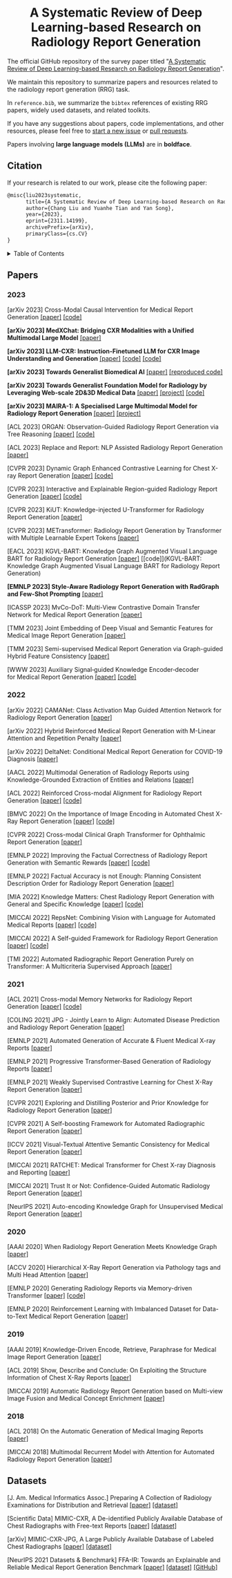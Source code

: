 <p align="center">
  <h1 align="center">A Systematic Review of Deep Learning-based Research on Radiology Report Generation</h1>

The official GitHub repository of the survey paper titled "[A Systematic Review of Deep Learning-based Research on Radiology Report Generation](https://arxiv.org/abs/2311.14199)".

We maintain this repository to summarize papers and resources related to the radiology report generation (RRG) task. 

In `reference.bib`, we summarize the `bibtex` references of existing RRG papers, widely used datasets, and related toolkits.

If you have any suggestions about papers, code implementations, and other resources, please feel free to [start a new issue](https://github.com/synlp/RRG-Review/issues) or [pull requests](https://github.com/synlp/RRG-Review/pulls).

Papers involving **large language models (LLMs)** are in **boldface**.

## Citation

If your research is related to our work, please cite the following paper:

```markdown
@misc{liu2023systematic,
      title={A Systematic Review of Deep Learning-based Research on Radiology Report Generation}, 
      author={Chang Liu and Yuanhe Tian and Yan Song},
      year={2023},
      eprint={2311.14199},
      archivePrefix={arXiv},
      primaryClass={cs.CV}
}
```

<details><summary>Table of Contents</summary><p>

- [Citation](#citation)
- [Papers](#papers)
  - [2023](#2023)
  - [2022](#2022)
  - [2021](#2021)
  - [2020](#2020)
  - [2019](#2019)
  - [2018](#2018)
- [Datasets](#datasets)
</p></details><p></p>

## Papers
### 2023

[arXiv 2023] Cross-Modal Causal Intervention for Medical Report Generation [[paper]](https://arxiv.org/pdf/2303.09117.pdf) [[code]](https://github.com/WissingChen/VLCI)

**[arXiv 2023] MedXChat: Bridging CXR Modalities with a Unified Multimodal Large Model** [[paper]](https://arxiv.org/abs/2312.02233)

**[arXiv 2023] LLM-CXR: Instruction-Finetuned LLM for CXR Image Understanding and Generation** [[paper]](https://arxiv.org/abs/2305.11490) [[code]](https://github.com/hyn2028/llm-cxr) [[code]](https://github.com/hyn2028/llm-cxr)

**[arXiv 2023] Towards Generalist Biomedical AI** [[paper]](https://arxiv.org/abs/2307.14334) [[reproduced code]](https://github.com/kyegomez/Med-PaLM)

**[arXiv 2023] Towards Generalist Foundation Model for Radiology by Leveraging Web-scale 2D&3D Medical Data** [[paper]](https://arxiv.org/abs/2308.02463) [[project]](https://chaoyi-wu.github.io/RadFM/) [[code]](https://github.com/chaoyi-wu/RadFM?tab=readme-ov-file)

**[arXiv 2023] MAIRA-1: A Specialised Large Multimodal Model for Radiology Report Generation** [[paper]](https://arxiv.org/abs/2311.13668) [[project]](https://www.microsoft.com/en-us/research/project/project-maira/)

[ACL 2023] ORGAN: Observation-Guided Radiology Report Generation via Tree Reasoning [[paper]](https://aclanthology.org/2023.acl-long.451/) [[code]](https://github.com/wjhou/ORGan)

[ACL 2023] Replace and Report: NLP Assisted Radiology Report Generation [[paper]](https://aclanthology.org/2023.findings-acl.683.pdf)

[CVPR 2023] Dynamic Graph Enhanced Contrastive Learning for Chest X-ray Report Generation [[paper]](https://openaccess.thecvf.com/content/CVPR2023/papers/Li_Dynamic_Graph_Enhanced_Contrastive_Learning_for_Chest_X-Ray_Report_Generation_CVPR_2023_paper.pdf) [[code]](https://github.com/mlii0117/DCL)

[CVPR 2023] Interactive and Explainable Region-guided Radiology Report Generation [[paper]](https://openaccess.thecvf.com/content/CVPR2023/papers/Tanida_Interactive_and_Explainable_Region-Guided_Radiology_Report_Generation_CVPR_2023_paper.pdf) [[code]](https://github.com/ttanida/rgrg)

[CVPR 2023] KiUT: Knowledge-injected U-Transformer for Radiology Report Generation [[paper]](https://openaccess.thecvf.com/content/CVPR2023/papers/Huang_KiUT_Knowledge-Injected_U-Transformer_for_Radiology_Report_Generation_CVPR_2023_paper.pdf)

[CVPR 2023] METransformer: Radiology Report Generation by Transformer with Multiple Learnable Expert Tokens [[paper]](https://openaccess.thecvf.com/content/CVPR2023/papers/Wang_METransformer_Radiology_Report_Generation_by_Transformer_With_Multiple_Learnable_Expert_CVPR_2023_paper.pdf)

[EACL 2023] KGVL-BART: Knowledge Graph Augmented Visual Language BART for Radiology Report Generation [[paper]](https://aclanthology.org/2023.eacl-main.246/) [[code]](KGVL-BART: Knowledge Graph Augmented Visual Language BART for Radiology Report Generation)

**[EMNLP 2023] Style-Aware Radiology Report Generation with RadGraph and Few-Shot Prompting** [[paper]](https://arxiv.org/pdf/2310.17811v2.pdf) 

[ICASSP 2023] MvCo-DoT: Multi-View Contrastive Domain Transfer Network for Medical Report Generation [[paper]](https://arxiv.org/pdf/2304.07465.pdf)

[TMM 2023] Joint Embedding of Deep Visual and Semantic Features for Medical Image Report Generation [[paper]](https://ieeexplore.ieee.org/document/9606584)

[TMM 2023] Semi-supervised Medical Report Generation via Graph-guided Hybrid Feature Consistency [[paper]](https://ieeexplore.ieee.org/document/10119200)

[WWW 2023] Auxiliary Signal‑guided Knowledge Encoder‑decoder for Medical Report Generation [[paper]](https://arxiv.org/abs/2006.03744) [[code]](https://github.com/mlii0117/COV-CTR)



### 2022

[arXiv 2022] CAMANet: Class Activation Map Guided Attention Network for Radiology Report Generation [[paper]](https://arxiv.org/pdf/2211.01412.pdf)

[arXiv 2022] Hybrid Reinforced Medical Report Generation with M-Linear Attention and Repetition Penalty [[paper]](https://arxiv.org/pdf/2210.13729.pdf)

[arXiv 2022] DeltaNet: Conditional Medical Report Generation for COVID-19 Diagnosis [[paper]](https://arxiv.org/pdf/2211.13229.pdf)

[AACL 2022] Multimodal Generation of Radiology Reports using Knowledge-Grounded Extraction of Entities and Relations [[paper]](https://aclanthology.org/2022.aacl-main.47/)

[ACL 2022] Reinforced Cross-modal Alignment for Radiology Report Generation [[paper]](https://aclanthology.org/2022.findings-acl.38/) [[code]](https://github.com/synlp/R2GenRL)

[BMVC 2022] On the Importance of Image Encoding in Automated Chest X-Ray Report Generation [[paper]](https://arxiv.org/ftp/arxiv/papers/2211/2211.13465.pdf) [[code]](https://github.com/mudabek/encoding-cxr-report-gen)

[CVPR 2022] Cross-modal Clinical Graph Transformer for Ophthalmic Report Generation [[paper]](https://ieeexplore.ieee.org/document/9879084)

[EMNLP 2022] Improving the Factual Correctness of Radiology Report Generation with Semantic Rewards [[paper]](https://aclanthology.org/2022.findings-emnlp.319/) [[code]](https://github.com/jbdel/vilmedic?tab=readme-ov-file)

[EMNLP 2022] Factual Accuracy is not Enough: Planning Consistent Description Order for Radiology Report Generation [[paper]](https://aclanthology.org/2022.emnlp-main.480/)

[MIA 2022] Knowledge Matters: Chest Radiology Report Generation with General and Specific Knowledge [[paper]](https://pdf.sciencedirectassets.com/272154/1-s2.0-S1361841522X00042/1-s2.0-S1361841522001578/main.pdf?X-Amz-Security-Token=IQoJb3JpZ2luX2VjEFQaCXVzLWVhc3QtMSJGMEQCIFPdvXsyFRfWxMj7jhqb0f970F6Z4ob8tvvHZZFgZlFqAiBy5IiEQ4PlAir2yIwNA7JcWzUNL2TRxtu3sYh7y%2FoXDSq8BQjN%2F%2F%2F%2F%2F%2F%2F%2F%2F%2F8BEAUaDDA1OTAwMzU0Njg2NSIMbAYHoe7gNJJndbczKpAFMjLnJ6hkHKMbEX6fFEdWNQpY0sCwalqj8EXda%2B5sS86uDeKRlkUJeQWbUO8t1ufSC6aWd1V7SNHLUqgnLDqw7QGKPf07Xu5LSJtSOlTic1tMO%2B5HBQpunTtD3eeJFw%2FteLbzL4ZhClTjouaedBsNC8Qh0bDSjVVE5sdFCm%2Fifue7Ppobq2PCSU3XYSRpxxDloSQY4c0xZxbPlPxjB4rADrvDPefwPmT1MrlA74RYTRLmyE83f%2Bmqpah6Wj%2FH7%2FDBE4Qppv6C4ZNrZ9j1fs2JA%2Ful%2FMOd%2FJrffnIWpJDCFm6ZHTH7h%2Fef%2FuN5SMAUEjGNkP7d7UI3Q7CNpK8nlywWwLfEoK%2FDyt0%2F1gpSLfbl7%2FOisdRA%2BDRzemFQQnxBGAlXWyyB0F%2BMx6Jnrnm%2FaJhzw%2FlGCRrewLbDX6%2Fd8hHdEq1tnZaerP1O0N6JTH8A%2BhsB%2FXqETFmm3fal%2B2dpOyCCBvBQ%2F6H%2FtHqTRMFDJHclogE4YV3c3oUSww%2BzTBAAvxheuPC98ToQEYeZzk9tzhwIeJlSYNuQRmOOGpk9lL%2BnrwrNvRywI0g5Y0PIGrqxrtqnixt%2FWjCy5eq%2Bfr7gJIyufQBiKwxXOJHdAmiNRdueIidmU6HHCEAJdvKHBtKu95XQicIZW0s5tzpaH7JZ9TrePd3mkQfCXnnnOyifqKOHJcoCJwQGyX6OYty%2B1iDflrdvPHFKG9dSSVvLDEjtbxQ2pUZwPmk0rT777w7jtQcLofkdhgWaPy0XV3cZ3i3wF%2FYwazU0yUnlS%2F43Vi4m08Ii4J5WW1QVZ2V0f1Zmw6LwEOSVbIOW3t9mIP2rbLK7WAp16GrnHBw2Ibr2fHQ%2BMJWCeBHpvrw7vwqenKc2Dwrc%2BF4wx5yErAY6sgFrZ1xJ%2Ftc6v0oW48%2BDzNsaXNopwTfD5Mv8IXC3bXt%2FgWEarHdvGryQY1BH0ewnE5Nzea%2FyAGjO3docq3of%2B5581Dmv6oZ%2FePgzIPK0QQdp1HBYWhJRe0HG8hJ1LPgssqy3v1TH4YZx5zKF4lddQ4PO33vE6c%2BrxKHLsf4ZdPT7m2aramQkxiCEkCLJmroJtS3KRi1qVLtZwifqyQ06hZ2a5f7wWh79h%2BbEMjya1gjoD%2B2G&X-Amz-Algorithm=AWS4-HMAC-SHA256&X-Amz-Date=20231219T042855Z&X-Amz-SignedHeaders=host&X-Amz-Expires=300&X-Amz-Credential=ASIAQ3PHCVTYVICNITU7%2F20231219%2Fus-east-1%2Fs3%2Faws4_request&X-Amz-Signature=b50b28cc347b877a7dc441b3225995171c0d6a9a3f9f068b131abd437436c586&hash=7744bcd1a019821bc513a15cd2cb8cf13676616438298545a5c9398d0235fb03&host=68042c943591013ac2b2430a89b270f6af2c76d8dfd086a07176afe7c76c2c61&pii=S1361841522001578&tid=spdf-ec11110a-c807-441f-87d5-c1978b17d4fa&sid=533db39126ac0241317848c5289133cfb43bgxrqa&type=client&tsoh=d3d3LnNjaWVuY2VkaXJlY3QuY29t&ua=120d5b5c540c0557060406&rr=837ce6cdad98078f&cc=hk) [[code]](https://github.com/LX-doctorAI1/GSKET)

[MICCAI 2022] RepsNet: Combining Vision with Language for Automated Medical Reports [[paper]](https://link.springer.com/chapter/10.1007/978-3-031-16443-9_68) [[code]]()

[MICCAI 2022] A Self-guided Framework for Radiology Report Generation [[paper]](https://link.springer.com/chapter/10.1007/978-3-031-16452-1_56) [[code]](https://github.com/LijunRio/A-Self-Guided-Framework)

[TMI 2022] Automated Radiographic Report Generation Purely on Transformer: A Multicriteria Supervised Approach [[paper]](https://ieeexplore.ieee.org/document/9768661)


### 2021

[ACL 2021] Cross-modal Memory Networks for Radiology Report Generation [[paper]](https://aclanthology.org/2021.acl-long.459.pdf) [[code]](https://github.com/cuhksz-nlp/R2GenCMN)

[COLING 2021] JPG - Jointly Learn to Align: Automated Disease Prediction and Radiology Report Generation [[paper]](https://aclanthology.org/2022.coling-1.523/)

[EMNLP 2021] Automated Generation of Accurate & Fluent Medical X-ray Reports [[paper]](https://aclanthology.org/2021.emnlp-main.288/)

[EMNLP 2021] Progressive Transformer-Based Generation of Radiology Reports [[paper]](https://aclanthology.org/2021.findings-emnlp.241/)

[EMNLP 2021] Weakly Supervised Contrastive Learning for Chest X-Ray Report Generation [[paper]](https://aclanthology.org/2021.findings-emnlp.336.pdf)

[CVPR 2021] Exploring and Distilling Posterior and Prior Knowledge for Radiology Report Generation [[paper]](https://openaccess.thecvf.com/content/CVPR2021/papers/Liu_Exploring_and_Distilling_Posterior_and_Prior_Knowledge_for_Radiology_Report_CVPR_2021_paper.pdf)

[CVPR 2021] A Self-boosting Framework for Automated Radiographic Report Generation [[paper]](https://openaccess.thecvf.com/content/CVPR2021/papers/Wang_A_Self-Boosting_Framework_for_Automated_Radiographic_Report_Generation_CVPR_2021_paper.pdf)

[ICCV 2021] Visual-Textual Attentive Semantic Consistency for Medical Report Generation [[paper]](https://openaccess.thecvf.com/content/ICCV2021/papers/Zhou_Visual-Textual_Attentive_Semantic_Consistency_for_Medical_Report_Generation_ICCV_2021_paper.pdf)

[MICCAI 2021] RATCHET: Medical Transformer for Chest X-ray Diagnosis and Reporting [[paper]](https://miccai2021.org/openaccess/paperlinks/2021/09/01/390-Paper1026.html)

[MICCAI 2021] Trust It or Not: Confidence-Guided Automatic Radiology Report Generation [[paper]](https://arxiv.org/pdf/2106.10887.pdf)

[NeurIPS 2021] Auto-encoding Knowledge Graph for Unsupervised Medical Report Generation [[paper]](https://proceedings.neurips.cc/paper/2021/file/876e1c59023b1a0e95808168e1a8ff89-Paper.pdf)


### 2020

[AAAI 2020] When Radiology Report Generation Meets Knowledge Graph [[paper]](https://arxiv.org/abs/2002.08277)

[ACCV 2020] Hierarchical X-Ray Report Generation via Pathology tags and Multi Head Attention [[paper]](https://openaccess.thecvf.com/content/ACCV2020/papers/Srinivasan_Hierarchical_X-Ray_Report_Generation_via_Pathology_tags_and_Multi_Head_ACCV_2020_paper.pdf)

[EMNLP 2020] Generating Radiology Reports via Memory-driven Transformer [[paper]](https://aclanthology.org/2020.emnlp-main.112/) [[code]](https://github.com/cuhksz-nlp/R2Gen)

[EMNLP 2020] Reinforcement Learning with Imbalanced Dataset for Data-to-Text Medical Report Generation [[paper]](https://aclanthology.org/2020.findings-emnlp.202/)



### 2019

[AAAI 2019] Knowledge-Driven Encode, Retrieve, Paraphrase for Medical Image Report Generation [[paper]](https://ojs.aaai.org/index.php/AAAI/article/view/4637/4515)

[ACL 2019] Show, Describe and Conclude: On Exploiting the Structure Information of Chest X-Ray Reports [[paper]](https://aclanthology.org/P19-1657/)

[MICCAI 2019] Automatic Radiology Report Generation based on Multi-view Image Fusion and Medical Concept Enrichment [[paper]](https://link.springer.com/chapter/10.1007/978-3-030-32226-7_80)

### 2018

[ACL 2018] On the Automatic Generation of Medical Imaging Reports [[paper]](https://aclanthology.org/P18-1240/)

[MICCAI 2018] Multimodal Recurrent Model with Attention for Automated Radiology Report Generation [[paper]](https://link.springer.com/chapter/10.1007/978-3-030-00928-1_52)


## Datasets

[J. Am. Medical Informatics Assoc.] Preparing A Collection of Radiology Examinations for Distribution and Retrieval [[paper]](https://pubmed.ncbi.nlm.nih.gov/26133894/) [[dataset]](https://openi.nlm.nih.gov/faq)

[Scientific Data] MIMIC-CXR, A De-identified Publicly Available Database of Chest Radiographs with Free-text Reports [[paper]](https://www.nature.com/articles/s41597-019-0322-0) [[dataset]](https://physionet.org/content/mimic-cxr/1.0.0/)

[arXiv] MIMIC-CXR-JPG, A Large Publicly Available Database of Labeled Chest Radiographs [[paper]](https://arxiv.org/abs/1901.07042) [[dataset]](https://physionet.org/content/mimic-cxr/2.0.0/)

[NeurIPS 2021 Datasets & Benchmark] FFA-IR: Towards an Explainable and Reliable Medical Report Generation Benchmark [[paper]](https://openreview.net/pdf?id=FgYTwJbjbf) [[dataset]](https://physionet.org/content/ffa-ir-medical-report/1.0.0/) [[GitHub]](https://github.com/mlii0117/FFA-IR)